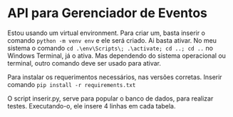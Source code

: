 # API para Gerenciador de Eventos

Estou usando um virtual environment. Para criar um, basta inserir o comando `python -m venv env` e ele será criado.
Ai basta ativar. No meu sistema o comando `cd .\env\Scripts\; .\activate; cd ..; cd ..` no Windows Terminal, já o ativa. Mas dependendo do sistema operacional ou terminal, outro comando deve ser usado para ativar.

Para instalar os requerimentos necessários, nas versões corretas. Inserir comando `pip install -r requirements.txt`

O script inserir.py, serve para popular o banco de dados, para realizar testes. Executando-o, ele insere 4 linhas em cada tabela.